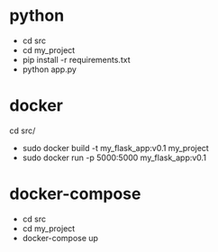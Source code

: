 # python

- cd src
- cd my_project
- pip install -r requirements.txt
- python app.py

# docker

cd src/
- sudo docker build -t my_flask_app:v0.1 my_project
- sudo docker run -p 5000:5000 my_flask_app:v0.1

# docker-compose

- cd src
- cd my_project
- docker-compose up
